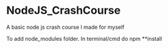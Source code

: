 # NodeJS_CrashCourse
A basic node js crash course I made for myself


To add node_modules folder. In terminal/cmd do npm **install
